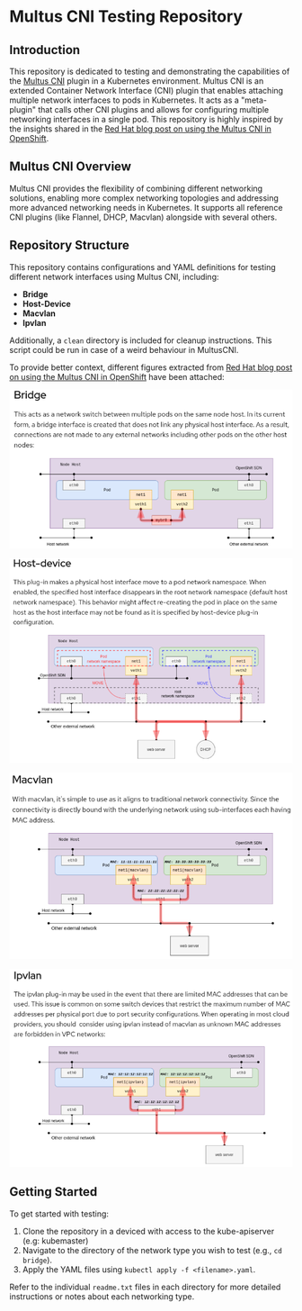 # Multus CNI Testing Repository

## Introduction

This repository is dedicated to testing and demonstrating the capabilities of the [Multus CNI](https://github.com/k8snetworkplumbingwg/multus-cni) plugin in a Kubernetes environment. Multus CNI is an extended Container Network Interface (CNI) plugin that enables attaching multiple network interfaces to pods in Kubernetes. It acts as a "meta-plugin" that calls other CNI plugins and allows for configuring multiple networking interfaces in a single pod. This repository is highly inspired by the insights shared in the [Red Hat blog post on using the Multus CNI in OpenShift](https://cloud.redhat.com/blog/using-the-multus-cni-in-openshift).

## Multus CNI Overview

Multus CNI provides the flexibility of combining different networking solutions, enabling more complex networking topologies and addressing more advanced networking needs in Kubernetes. It supports all reference CNI plugins (like Flannel, DHCP, Macvlan) alongside with several others.

## Repository Structure

This repository contains configurations and YAML definitions for testing different network interfaces using Multus CNI, including:

- **Bridge**
- **Host-Device**
- **Macvlan**
- **Ipvlan**

Additionally, a `clean` directory is included for cleanup instructions. This script could be run in case of a weird behaviour in MultusCNI.

To provide better context, different figures extracted from [Red Hat blog post on using the Multus CNI in OpenShift](https://cloud.redhat.com/blog/using-the-multus-cni-in-openshift) have been attached:

![Bridge Configuration](images/bridge.png)

![Host-Device Configuration](images/host-device.png)

![Macvlan Configuration](images/macvlan.png)

![Ipvlan Configuration](images/ipvlan.png)

## Getting Started

To get started with testing:

1. Clone the repository in a deviced with access to the kube-apiserver (e.g: kubemaster)
2. Navigate to the directory of the network type you wish to test (e.g., `cd bridge`).
3. Apply the YAML files using `kubectl apply -f <filename>.yaml`.

Refer to the individual `readme.txt` files in each directory for more detailed instructions or notes about each networking type.
